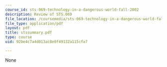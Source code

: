 ```yaml
---
course_id: sts-069-technology-in-a-dangerous-world-fall-2002
description: Review of STS.069
file_location: /coursemedia/sts-069-technology-in-a-dangerous-world-fall-2002/92be4c7a4d013ac8e0f49132a115cfa7_stssummary.pdf
file_type: application/pdf
layout: pdf
title: stssummary.pdf
type: course
uid: 92be4c7a4d013ac8e0f49132a115cfa7

---
```

None